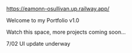 https://eamonn-osullivan.up.railway.app/

Welcome to my Portfolio v1.0

Watch this space, more projects coming soon... 

7/02 UI update underway

